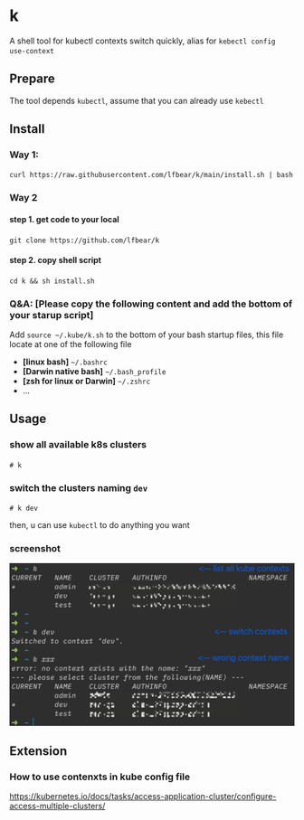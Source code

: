 # k
A shell tool for kubectl contexts switch quickly, alias for `kebectl config use-context`

## Prepare
The tool depends `kubectl`, assume that you can already use `kebectl`

## Install

### Way 1:

`curl https://raw.githubusercontent.com/lfbear/k/main/install.sh | bash`

### Way 2

#### step 1. get code to your local	

`git clone https://github.com/lfbear/k`

#### step 2. copy shell script	

`cd k && sh install.sh`	

### Q&A: [Please copy the following content and add the bottom of  your starup script]

Add `source ~/.kube/k.sh` to the bottom of your bash startup files, this file locate at one of the following file
- **[linux bash]** `~/.bashrc` 
- **[Darwin native bash]** `~/.bash_profile` 
- **[zsh for linux or Darwin]** `~/.zshrc`
- ...

## Usage

### show all available k8s clusters
`# k`

### switch the clusters naming `dev`
`# k dev`

then, u can use `kubectl` to do anything you want

### screenshot

![usage screenshot](https://github.com/lfbear/k/blob/main/cmd.jpg?raw=true)

## Extension

### How to use contenxts in kube config file

https://kubernetes.io/docs/tasks/access-application-cluster/configure-access-multiple-clusters/

